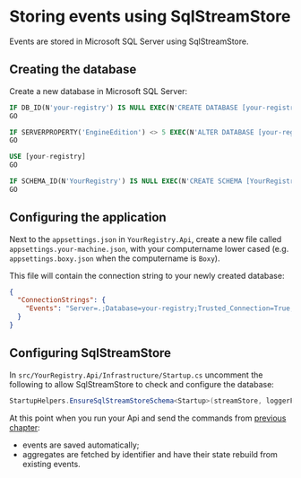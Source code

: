 # Storing events using SqlStreamStore

Events are stored in Microsoft SQL Server using SqlStreamStore.

## Creating the database

Create a new database in Microsoft SQL Server:

```sql
IF DB_ID(N'your-registry') IS NULL EXEC(N'CREATE DATABASE [your-registry];');
GO

IF SERVERPROPERTY('EngineEdition') <> 5 EXEC(N'ALTER DATABASE [your-registry] SET READ_COMMITTED_SNAPSHOT ON;');
GO

USE [your-registry]
GO

IF SCHEMA_ID(N'YourRegistry') IS NULL EXEC(N'CREATE SCHEMA [YourRegistry];');
GO
```

## Configuring the application

Next to the `appsettings.json` in `YourRegistry.Api`, create a new file called `appsettings.your-machine.json`, with your computername lower cased (e.g. `appsettings.boxy.json` when the computername is `Boxy`).

This file will contain the connection string to your newly created database:

```json
{
  "ConnectionStrings": {
    "Events": "Server=.;Database=your-registry;Trusted_Connection=True;"
  }
}
```

## Configuring SqlStreamStore

In `src/YourRegistry.Api/Infrastructure/Startup.cs` uncomment the following to allow SqlStreamStore to check and configure the database:

```csharp
StartupHelpers.EnsureSqlStreamStoreSchema<Startup>(streamStore, loggerFactory);
```

At this point when you run your Api and send the commands from [previous chapter](sending-commands.md):

* events are saved automatically;
* aggregates are fetched by identifier and have their state rebuild from existing events.
